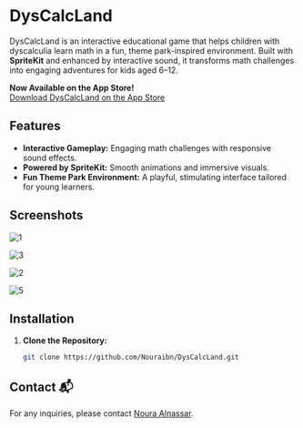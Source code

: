 # DysCalcLand

DysCalcLand is an interactive educational game that helps children with dyscalculia learn math in a fun, theme park-inspired environment. Built with **SpriteKit** and enhanced by interactive sound, it transforms math challenges into engaging adventures for kids aged 6–12.

**Now Available on the App Store!**  
[Download DysCalcLand on the App Store](https://apps.apple.com/sa/app/dyscalcland/id6740004543)

## Features

- **Interactive Gameplay:** Engaging math challenges with responsive sound effects.
- **Powered by SpriteKit:** Smooth animations and immersive visuals.
- **Fun Theme Park Environment:** A playful, stimulating interface tailored for young learners.

## Screenshots

![1](https://github.com/user-attachments/assets/7e0ee727-1621-47ea-b90b-61466a09c315)


![3](https://github.com/user-attachments/assets/36daeec5-45eb-4494-be76-f106a52955fd)

![2](https://github.com/user-attachments/assets/d6aee95b-cb80-4b05-a1f3-59c6c06ba4b7)


![5](https://github.com/user-attachments/assets/5e953b4b-6e6e-4db8-847e-87731f88d29e)

## Installation

1. **Clone the Repository:**

   ```bash
   git clone https://github.com/Nouraibn/DysCalcLand.git

## Contact 📬
For any inquiries, please contact [Noura Alnassar](mailto:Noura_alnassar@hotmail.com).

